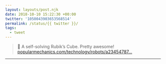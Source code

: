 ```yaml
---
layout: layouts/post.njk
date: 2018-10-10 15:22:30 +00:00
twitter: '1050043903653568514'
permalink: /status/{{ twitter }}/
tags: 
  - tweet
---
```


> 🤖 A self-solving Rubik’s Cube. Pretty awesome! [popularmechanics.com/technology/robots/a23454787…](https://www.popularmechanics.com/technology/robots/a23454787/human-controller-self-solving-rubiks-cube/)

---
